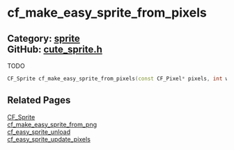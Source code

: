[//]: # (This file is automatically generated by Cute Framework's docs parser.)
[//]: # (Do not edit this file by hand!)
[//]: # (See: https://github.com/RandyGaul/cute_framework/blob/master/samples/docs_parser.cpp)
[](../header.md ':include')

# cf_make_easy_sprite_from_pixels

Category: [sprite](/api_reference?id=sprite)  
GitHub: [cute_sprite.h](https://github.com/RandyGaul/cute_framework/blob/master/include/cute_sprite.h)  
---

TODO

```cpp
CF_Sprite cf_make_easy_sprite_from_pixels(const CF_Pixel* pixels, int w, int h);
```

## Related Pages

[CF_Sprite](/sprite/cf_sprite.md)  
[cf_make_easy_sprite_from_png](/sprite/cf_make_easy_sprite_from_png.md)  
[cf_easy_sprite_unload](/sprite/cf_easy_sprite_unload.md)  
[cf_easy_sprite_update_pixels](/sprite/cf_easy_sprite_update_pixels.md)  
